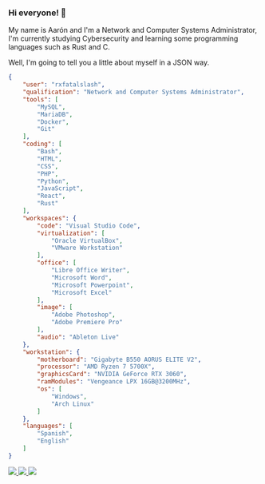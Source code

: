 ### Hi everyone! 👋

My name is Aarón and I'm a Network and Computer Systems Administrator, I'm currently studying Cybersecurity and learning some programming languages such as Rust and C.

Well, I'm going to tell you a little about myself in a JSON way.

```json
{
    "user": "rxfatalslash",
    "qualification": "Network and Computer Systems Administrator",
    "tools": [
        "MySQL",
        "MariaDB",
        "Docker",
        "Git"
    ],
    "coding": [
        "Bash",
        "HTML",
        "CSS",
        "PHP",
        "Python",
        "JavaScript",
        "React",
        "Rust"
    ],
    "workspaces": {
        "code": "Visual Studio Code",
        "virtualization": [
            "Oracle VirtualBox",
            "VMware Workstation"
        ],
        "office": [
            "Libre Office Writer",
            "Microsoft Word",
            "Microsoft Powerpoint",
            "Microsoft Excel"
        ],
        "image": [
            "Adobe Photoshop",
            "Adobe Premiere Pro"
        ],
        "audio": "Ableton Live"
    },
    "workstation": {
        "motherboard": "Gigabyte B550 AORUS ELITE V2",
        "processor": "AMD Ryzen 7 5700X",
        "graphicsCard": "NVIDIA GeForce RTX 3060",
        "ramModules": "Vengeance LPX 16GB@3200MHz",
        "os": [
            "Windows",
            "Arch Linux"
        ]
    },
    "languages": [
        "Spanish",
        "English"
    ]
}
```
<!-- <div id="programming">
    <details>
        <summary>[🔧] Tools </summary>
        <br>
        <img src="https://img.shields.io/badge/MySQL-00000F?style=for-the-badge&logo=mysql&logoColor=white" /><br>
        <img src="https://img.shields.io/badge/PostgreSQL-316192?style=for-the-badge&logo=postgresql&logoColor=white" /><br>
        <img src="https://img.shields.io/badge/Docker-3498DB?style=for-the-badge&logo=docker&logoColor=white" /><br>
        <img src="https://img.shields.io/badge/Apache-E34F26?style=for-the-badge&logo=apache&logoColor=white" /><br>
    </details>
    <details>
        <summary>[⌨️] Programming Languages</summary>
        <br>
        <img src="https://img.shields.io/badge/GNU%20Bash-4EAA25?style=for-the-badge&logo=GNU%20Bash&logoColor=white" /></br>
        <img src="https://img.shields.io/badge/PHP-00599C?style=for-the-badge&logo=php&logoColor=white" /><br>
        <img src="https://img.shields.io/badge/Python-14354C?style=for-the-badge&logo=python&logoColor=white" /></br>
        <img src="https://img.shields.io/badge/Rust-000000?style=for-the-badge&logo=rust&logoColor=white" /><br>
        <img src="https://img.shields.io/badge/React-20232A?style=for-the-badge&logo=react&logoColor=61DAFB" /><br>
    </details>
</div>
<div id="workstation">
    <details>
        <summary>[🖥️] Workstation</summary>
        <br>
        <img src="https://img.shields.io/badge/AMD-Ryzen_7_5700X-ED1C24?style=for-the-badge&logo=amd&logoColor=white"><br>
        <img src="https://img.shields.io/badge/NVIDIA-RTX3060-76B900?style=for-the-badge&logo=nvidia&logoColor=white"><br>
        <img src="https://img.shields.io/badge/Windows-0078D6?style=for-the-badge&logo=windows&logoColor=white"><br>
        <img src="https://img.shields.io/badge/Arch_Linux-1793D1?style=for-the-badge&logo=arch-linux&logoColor=white"><br>
    </details>
</div> -->
<div id="embles">
    <a href="https://www.linkedin.com/in/aarón-sánchez-menéndez-36537810a/">
        <img src="https://img.shields.io/badge/LinkedIn-0077B5?style=for-the-badge&logo=linkedin&logoColor=white" />
    </a>
    <a href="mailto:aaronsanchezmenendez@gmail.com">
        <img src="https://img.shields.io/badge/Gmail-D14836?style=for-the-badge&logo=gmail&logoColor=white" />
    </a>
    <a href="https://rxfatalslash.github.io">
        <img src="https://img.shields.io/badge/website-000000?style=for-the-badge&logo=About.me&logoColor=white" />
    </a>
</div>
<!-- <br>
<div id="stats" align="center">
    <img height="200em" src="https://github-readme-stats.vercel.app/api/top-langs/?username=rxfatalslash&langs_count=4&layout=compact&title_color=de0000&card_width=230&text_color=ededed&icon_color=910000&bg_color=141414&hide_border=true&locale=es&border_radius=0.9rem" />
</div> -->